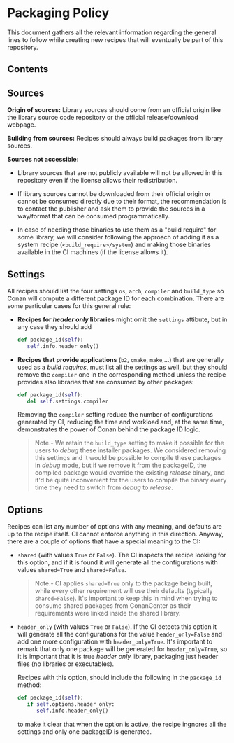 # Packaging Policy

This document gathers all the relevant information regarding the general lines to follow while creating new recipes that will eventually be
part of this repository.

<!-- toc -->
## Contents
<!-- endToc -->


## Sources

**Origin of sources:** Library sources should come from an official origin like the library source code repository or the official
release/download webpage.

**Building from sources:** Recipes should always build packages from library sources.

**Sources not accessible:**

- Library sources that are not publicly available will not be allowed in this repository even if the license allows their redistribution.

- If library sources cannot be downloaded from their official origin or cannot be consumed directly due to their
  format, the recommendation is to contact the publisher and ask them to provide the sources in a way/format that can be consumed
  programmatically.

- In case of needing those binaries to use them as a "build require" for some library, we will consider following the approach of adding it
  as a system recipe (`<build_require>/system`) and making those binaries available in the CI machines (if the license allows it).


## Settings

All recipes should list the four settings `os`, `arch`, `compiler` and `build_type` so Conan will compute a different package ID
for each combination. There are some particular cases for this general rule:
 * **Recipes for _header only_ libraries** might omit the `settings` attibute, but in any case they should add
  
   ```python
   def package_id(self):
      self.info.header_only()
   ```

 * **Recipes that provide applications** (`b2`, `cmake`, `make`,...) that are generally used as a _build requires_, must list all
   the settings as well, but they should remove the `compiler` one in the corresponding method unless the recipe provides also
   libraries that are consumed by other packages:

   ```python
   def package_id(self):
      del self.settings.compiler
   ```
   
   Removing the `compiler` setting reduce the number of configurations generated by CI, reducing the time and workload and, at the
   same time, demonstrates the power of Conan behind the package ID logic.

   > Note.- We retain the `build_type` setting to make it possible for the users to _debug_ these installer packages. We considered
   > removing this settings and it would be possible to compile these packages in _debug_ mode, but if we remove it from the packageID,
   > the compiled package would override the existing _release_ binary, and it'd be quite inconvenient for the users to compile the
   > binary every time they need to switch from _debug_ to _release_.


## Options

Recipes can list any number of options with any meaning, and defaults are up to the recipe itself. CI cannot enforce anything
in this direction. Anyway, there are a couple of options that have a special meaning to the CI:

 * `shared` (with values `True` or `False`). The CI inspects the recipe looking for this option, and if it is found it will
   generate all the configurations with values `shared=True` and `shared=False`.

   > Note.- CI applies `shared=True` only to the package being built, while every other requirement will use their defaults
   > (typically `shared=False`). It's important to keep this in mind when trying to consume shared packages from ConanCenter
   > as their requirements were linked inside the shared library.

 * `header_only` (with values `True` or `False`). If the CI detects this option it will generate all the configurations for the
   value `header_only=False` and add one more configuration with `header_only=True`. It's important to remark that only one
   package will be generated for `header_only=True`, so it is important that it is true _header only_ library, packaging just
   header files (no libraries or executables).

   Recipes with this option, should include the following in the `package_id` method:

   ```python
   def package_id(self):
      if self.options.header_only:
         self.info.header_only()
   ```
   
   to make it clear that when the option is active, the recipe ingnores all the settings and only one packageID is generated.
